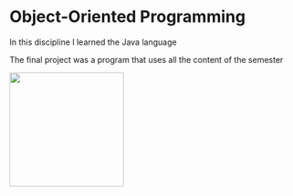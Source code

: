 # Object-Oriented Programming

In this discipline I learned the Java language

The final project was a program that uses all the content of the semester

<img height="200" src="https://logodownload.org/wp-content/uploads/2017/04/java-logo.png"/>
